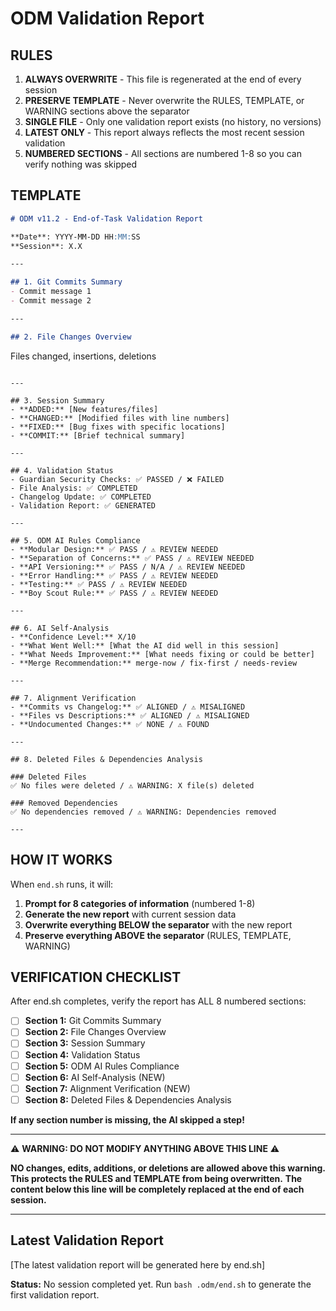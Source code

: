 # ODM Validation Report

## RULES

1. **ALWAYS OVERWRITE** - This file is regenerated at the end of every session
2. **PRESERVE TEMPLATE** - Never overwrite the RULES, TEMPLATE, or WARNING sections above the separator
3. **SINGLE FILE** - Only one validation report exists (no history, no versions)
4. **LATEST ONLY** - This report always reflects the most recent session validation
5. **NUMBERED SECTIONS** - All sections are numbered 1-8 so you can verify nothing was skipped

## TEMPLATE

```markdown
# ODM v11.2 - End-of-Task Validation Report

**Date**: YYYY-MM-DD HH:MM:SS
**Session**: X.X

---

## 1. Git Commits Summary
- Commit message 1
- Commit message 2

---

## 2. File Changes Overview
```
Files changed, insertions, deletions
```

---

## 3. Session Summary
- **ADDED:** [New features/files]
- **CHANGED:** [Modified files with line numbers]
- **FIXED:** [Bug fixes with specific locations]
- **COMMIT:** [Brief technical summary]

---

## 4. Validation Status
- Guardian Security Checks: ✅ PASSED / ❌ FAILED
- File Analysis: ✅ COMPLETED
- Changelog Update: ✅ COMPLETED
- Validation Report: ✅ GENERATED

---

## 5. ODM AI Rules Compliance
- **Modular Design:** ✅ PASS / ⚠️ REVIEW NEEDED
- **Separation of Concerns:** ✅ PASS / ⚠️ REVIEW NEEDED
- **API Versioning:** ✅ PASS / N/A / ⚠️ REVIEW NEEDED
- **Error Handling:** ✅ PASS / ⚠️ REVIEW NEEDED
- **Testing:** ✅ PASS / ⚠️ REVIEW NEEDED
- **Boy Scout Rule:** ✅ PASS / ⚠️ REVIEW NEEDED

---

## 6. AI Self-Analysis
- **Confidence Level:** X/10
- **What Went Well:** [What the AI did well in this session]
- **What Needs Improvement:** [What needs fixing or could be better]
- **Merge Recommendation:** merge-now / fix-first / needs-review

---

## 7. Alignment Verification
- **Commits vs Changelog:** ✅ ALIGNED / ⚠️ MISALIGNED
- **Files vs Descriptions:** ✅ ALIGNED / ⚠️ MISALIGNED
- **Undocumented Changes:** ✅ NONE / ⚠️ FOUND

---

## 8. Deleted Files & Dependencies Analysis

### Deleted Files
✅ No files were deleted / ⚠️ WARNING: X file(s) deleted

### Removed Dependencies
✅ No dependencies removed / ⚠️ WARNING: Dependencies removed

---
```

## HOW IT WORKS

When `end.sh` runs, it will:
1. **Prompt for 8 categories of information** (numbered 1-8)
2. **Generate the new report** with current session data
3. **Overwrite everything BELOW the separator** with the new report
4. **Preserve everything ABOVE the separator** (RULES, TEMPLATE, WARNING)

## VERIFICATION CHECKLIST

After end.sh completes, verify the report has ALL 8 numbered sections:

- [ ] **Section 1:** Git Commits Summary
- [ ] **Section 2:** File Changes Overview
- [ ] **Section 3:** Session Summary
- [ ] **Section 4:** Validation Status
- [ ] **Section 5:** ODM AI Rules Compliance
- [ ] **Section 6:** AI Self-Analysis (NEW)
- [ ] **Section 7:** Alignment Verification (NEW)
- [ ] **Section 8:** Deleted Files & Dependencies Analysis

**If any section number is missing, the AI skipped a step!**

---

⚠️ **WARNING: DO NOT MODIFY ANYTHING ABOVE THIS LINE** ⚠️

**NO changes, edits, additions, or deletions are allowed above this warning.**
**This protects the RULES and TEMPLATE from being overwritten.**
**The content below this line will be completely replaced at the end of each session.**

---

## Latest Validation Report

[The latest validation report will be generated here by end.sh]

**Status:** No session completed yet. Run `bash .odm/end.sh` to generate the first validation report.

